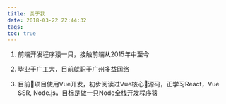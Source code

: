```yaml
---
title: 关于我
date: 2018-03-22 22:44:32
tags:
toc: true
---
```

1. 前端开发程序猿一只，接触前端从2015年中至今

2. 毕业于广工大，目前就职于广州多益网络

3. 目前项目使用Vue开发，初步阅读过Vue核心源码，正学习React，Vue SSR, Node.js，目标是做一只Node全栈开发程序猿